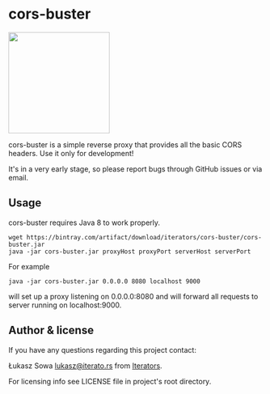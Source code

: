 # cors-buster

<img src="https://raw.githubusercontent.com/theiterators/cors-buster/master/logo.jpg" width="200">


cors-buster is a simple reverse proxy that provides all the basic CORS headers. Use it only for development!

It's in a very early stage, so please report bugs through GitHub issues or via email.

## Usage

cors-buster requires Java 8 to work properly.

```
wget https://bintray.com/artifact/download/iterators/cors-buster/cors-buster.jar
java -jar cors-buster.jar proxyHost proxyPort serverHost serverPort
```

For example
```
java -jar cors-buster.jar 0.0.0.0 8080 localhost 9000
```
will set up a proxy listening on 0.0.0.0:8080 and will forward all requests to server running on localhost:9000.

## Author & license

If you have any questions regarding this project contact:

Łukasz Sowa <lukasz@iterato.rs> from [Iterators](https://iterato.rs).

For licensing info see LICENSE file in project's root directory.
